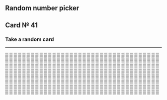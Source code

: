 ## Random number picker 

## Card № 41

### Take a random card
----
[▒](64.md) [▒](57.md) [▒](70.md) [▒](44.md) [▒](8.md) [▒](17.md) [▒](15.md) [▒](41.md) [▒](60.md) [▒](84.md) [▒](30.md) [▒](14.md) [▒](21.md) [▒](5.md) [▒](41.md) [▒](98.md) [▒](56.md) [▒](0.md) [▒](70.md) [▒](95.md) [▒](37.md) [▒](43.md) [▒](46.md) [▒](68.md) [▒](56.md) [▒](58.md) [▒](93.md) [▒](52.md) [▒](74.md) [▒](18.md) [▒](12.md) [▒](95.md) [▒](63.md) [▒](72.md) [▒](87.md) [▒](76.md) [▒](67.md) [▒](82.md) [▒](84.md) [▒](37.md) [▒](9.md) [▒](0.md) [▒](68.md) [▒](93.md) [▒](89.md) [▒](10.md) [▒](63.md) [▒](16.md) [▒](55.md) [▒](28.md) [▒](67.md) [▒](9.md) [▒](4.md) [▒](23.md) [▒](7.md) [▒](23.md) [▒](49.md) [▒](26.md) [▒](76.md) [▒](90.md) [▒](26.md) [▒](32.md) [▒](40.md) [▒](89.md) [▒](70.md) [▒](75.md) [▒](13.md) [▒](97.md) [▒](51.md) [▒](8.md) [▒](7.md) [▒](54.md) [▒](37.md) [▒](17.md) [▒](25.md) [▒](47.md) [▒](72.md) [▒](19.md) [▒](2.md) [▒](48.md) [▒](99.md) [▒](31.md) [▒](85.md) [▒](14.md) [▒](37.md) [▒](1.md) [▒](74.md) [▒](22.md) [▒](6.md) [▒](90.md) [▒](69.md) [▒](21.md) [▒](40.md) [▒](89.md) [▒](81.md) [▒](49.md) [▒](20.md) [▒](6.md) [▒](62.md) [▒](30.md) [▒](78.md) [▒](96.md) [▒](89.md) [▒](5.md) [▒](71.md) [▒](69.md) [▒](38.md) [▒](71.md) [▒](91.md) [▒](62.md) [▒](38.md) [▒](26.md) [▒](86.md) [▒](67.md) [▒](76.md) [▒](84.md) [▒](57.md) [▒](88.md) [▒](58.md) [▒](83.md) [▒](30.md) [▒](93.md) [▒](28.md) [▒](90.md) [▒](0.md) [▒](50.md) [▒](3.md) [▒](95.md) [▒](83.md) [▒](9.md) [▒](96.md) [▒](31.md) [▒](86.md) [▒](1.md) [▒](15.md) [▒](34.md) [▒](83.md) [▒](28.md) [▒](4.md) [▒](86.md) [▒](92.md) [▒](39.md) [▒](32.md) [▒](27.md) [▒](1.md) [▒](66.md) [▒](86.md) [▒](24.md) [▒](33.md) [▒](80.md) [▒](48.md) [▒](25.md) [▒](88.md) [▒](27.md) [▒](16.md) [▒](5.md) [▒](61.md) [▒](4.md) [▒](24.md) [▒](45.md) [▒](48.md) [▒](25.md) [▒](69.md) [▒](79.md) [▒](7.md) [▒](74.md) [▒](17.md) [▒](87.md) [▒](32.md) [▒](23.md) [▒](61.md) [▒](13.md) [▒](51.md) [▒](75.md) [▒](45.md) [▒](92.md) [▒](78.md) [▒](43.md) [▒](33.md) [▒](59.md) [▒](26.md) [▒](72.md) [▒](50.md) [▒](47.md) [▒](75.md) [▒](10.md) [▒](73.md) [▒](91.md) [▒](35.md) [▒](38.md) [▒](29.md) [▒](57.md) [▒](73.md) [▒](40.md) [▒](53.md) [▒](56.md) [▒](12.md) [▒](61.md) [▒](13.md) [▒](98.md) [▒](93.md) [▒](99.md) [▒](46.md) [▒](80.md) [▒](82.md) [▒](39.md) [▒](42.md) [▒](58.md) [▒](66.md) [▒](63.md) [▒](22.md) [▒](0.md) [▒](71.md) [▒](96.md) [▒](69.md) [▒](91.md) [▒](65.md) [▒](85.md) [▒](62.md) [▒](52.md) [▒](94.md) [▒](45.md) [▒](3.md) [▒](54.md) [▒](55.md) [▒](36.md) [▒](82.md) [▒](8.md) [▒](80.md) [▒](35.md) [▒](16.md) [▒](18.md) [▒](53.md) [▒](57.md) [▒](65.md) [▒](53.md) [▒](83.md) [▒](79.md) [▒](84.md) [▒](60.md) [▒](22.md) [▒](18.md) [▒](64.md) [▒](82.md) [▒](44.md) [▒](35.md) [▒](60.md) [▒](33.md) [▒](76.md) [▒](51.md) [▒](59.md) [▒](28.md) [▒](48.md) [▒](63.md) [▒](34.md) [▒](99.md) [▒](77.md) [▒](65.md) [▒](2.md) [▒](17.md) [▒](74.md) [▒](36.md) [▒](55.md) [▒](3.md) [▒](5.md) [▒](43.md) [▒](72.md) [▒](78.md) [▒](31.md) [▒](88.md) [▒](36.md) [▒](68.md) [▒](62.md) [▒](94.md) [▒](42.md) [▒](49.md) [▒](44.md) [▒](12.md) [▒](14.md) [▒](34.md) [▒](56.md) [▒](98.md) [▒](27.md) [▒](77.md) [▒](42.md) [▒](11.md) [▒](54.md) [▒](19.md) 